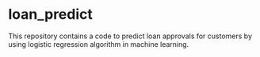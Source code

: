 # loan_predict
This repository contains a code to predict loan approvals for customers by using logistic regression algorithm in machine learning.  

